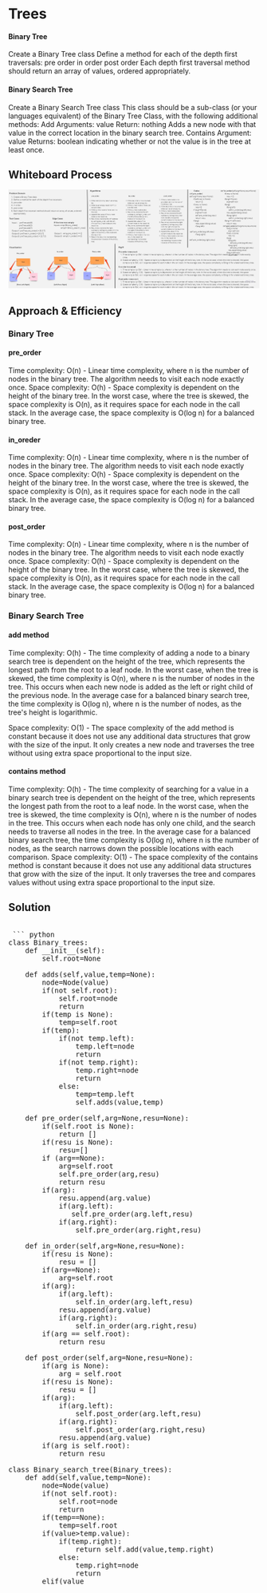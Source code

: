 # Trees

#### Binary Tree

Create a Binary Tree class
Define a method for each of the depth first traversals:
pre order
in order
post order
Each depth first traversal method should return an array of values, ordered appropriately.

#### Binary Search Tree

Create a Binary Search Tree class
This class should be a sub-class (or your languages equivalent) of the Binary Tree Class, with the following additional methods:
Add
Arguments: value
Return: nothing
Adds a new node with that value in the correct location in the binary search tree.
Contains
Argument: value
Returns: boolean indicating whether or not the value is in the tree at least once.

## Whiteboard Process

![whiteBoard](./Trees.jpg)

## Approach & Efficiency

### Binary Tree

#### pre_order

Time complexity: O(n) - Linear time complexity, where n is the number of nodes in the binary tree. The algorithm needs to visit each node exactly once.
Space complexity: O(h) - Space complexity is dependent on the height of the binary tree. In the worst case, where the tree is skewed, the space complexity is O(n), as it requires space for each node in the call stack. In the average case, the space complexity is O(log n) for a balanced binary tree.

#### in_oreder

Time complexity: O(n) - Linear time complexity, where n is the number of nodes in the binary tree. The algorithm needs to visit each node exactly once.
Space complexity: O(h) - Space complexity is dependent on the height of the binary tree. In the worst case, where the tree is skewed, the space complexity is O(n), as it requires space for each node in the call stack. In the average case, the space complexity is O(log n) for a balanced binary tree.

#### post_order

Time complexity: O(n) - Linear time complexity, where n is the number of nodes in the binary tree. The algorithm needs to visit each node exactly once.
Space complexity: O(h) - Space complexity is dependent on the height of the binary tree. In the worst case, where the tree is skewed, the space complexity is O(n), as it requires space for each node in the call stack. In the average case, the space complexity is O(log n) for a balanced binary tree.

### Binary Search Tree

#### add method

Time complexity: O(h) - The time complexity of adding a node to a binary search tree is dependent on the height of the tree, which represents the longest path from the root to a leaf node. In the worst case, when the tree is skewed, the time complexity is O(n), where n is the number of nodes in the tree. This occurs when each new node is added as the left or right child of the previous node. In the average case for a balanced binary search tree, the time complexity is O(log n), where n is the number of nodes, as the tree's height is logarithmic.

Space complexity: O(1) - The space complexity of the add method is constant because it does not use any additional data structures that grow with the size of the input. It only creates a new node and traverses the tree without using extra space proportional to the input size.

#### contains method

Time complexity: O(h) - The time complexity of searching for a value in a binary search tree is dependent on the height of the tree, which represents the longest path from the root to a leaf node. In the worst case, when the tree is skewed, the time complexity is O(n), where n is the number of nodes in the tree. This occurs when each node has only one child, and the search needs to traverse all nodes in the tree. In the average case for a balanced binary search tree, the time complexity is O(log n), where n is the number of nodes, as the search narrows down the possible locations with each comparison.
Space complexity: O(1) - The space complexity of the contains method is constant because it does not use any additional data structures that grow with the size of the input. It only traverses the tree and compares values without using extra space proportional to the input size.

## Solution

<pre>

 ``` python
class Binary_trees:
    def __init__(self):
        self.root=None

    def adds(self,value,temp=None):
        node=Node(value)
        if(not self.root):
            self.root=node
            return
        if(temp is None):
            temp=self.root
        if(temp):
            if(not temp.left):
                temp.left=node
                return
            if(not temp.right):
                temp.right=node
                return
            else:
                temp=temp.left
                self.adds(value,temp)    
        
    def pre_order(self,arg=None,resu=None):
        if(self.root is None):
            return []
        if(resu is None):
            resu=[]
        if (arg==None):
            arg=self.root
            self.pre_order(arg,resu)
            return resu
        if(arg):
            resu.append(arg.value)
            if(arg.left):
               self.pre_order(arg.left,resu)
            if(arg.right):
                self.pre_order(arg.right,resu)

    def in_order(self,arg=None,resu=None):
        if(resu is None):
            resu = []
        if(arg==None):
            arg=self.root
        if(arg):
            if(arg.left):
                self.in_order(arg.left,resu)
            resu.append(arg.value)
            if(arg.right):
                self.in_order(arg.right,resu)
        if(arg == self.root):
            return resu
    
    def post_order(self,arg=None,resu=None):
        if(arg is None):
            arg = self.root
        if(resu is None):
            resu = []
        if(arg):
            if(arg.left):
                self.post_order(arg.left,resu)
            if(arg.right):
                self.post_order(arg.right,resu)
            resu.append(arg.value)
        if(arg is self.root):
            return resu

class Binary_search_tree(Binary_trees):
    def add(self,value,temp=None):
        node=Node(value)
        if(not self.root):
            self.root=node
            return
        if(temp==None):
            temp=self.root
        if(value>temp.value):
            if(temp.right):
                return self.add(value,temp.right)
            else:
                temp.right=node
                return
        elif(value<temp.value):
            if(temp.left):
                return self.add(value,temp.left)
            else:
                temp.left=node
                return
        else:
            return

    def contains(self,value,temp=None):
        if(not self.root):
            return "empty tree"
        if(temp == None):
            temp = self.root
        if(temp.value==value):
            return True
        elif(value<temp.value):
            if(temp.left):
             return self.contains(value,temp.left)
            else:
                return False
        else:
            if(temp.right):
             return self.contains(value,temp.right)
            else:
                return False
        return False
    
 ```
</pre>